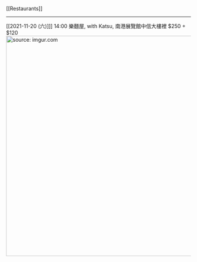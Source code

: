 [[Restaurants]]

---


[[2021-11-20 (六)]]]
14:00 樂麵屋, with Katsu, 南港展覽館中信大樓裡
$250 + $120
<a href="https://imgur.com/VJsoROG"><img src="https://i.imgur.com/VJsoROG.jpg" title="source: imgur.com" width="600px" /></a>
